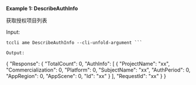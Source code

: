 **Example 1: DescribeAuthInfo**

获取授权项目列表

Input: 

```
tccli ame DescribeAuthInfo --cli-unfold-argument ```

Output: 
```
{
    "Response": {
        "TotalCount": 0,
        "AuthInfo": [
            {
                "ProjectName": "xx",
                "Commercialization": 0,
                "Platform": 0,
                "SubjectName": "xx",
                "AuthPeriod": 0,
                "AppRegion": 0,
                "AppScene": 0,
                "Id": "xx"
            }
        ],
        "RequestId": "xx"
    }
}
```

